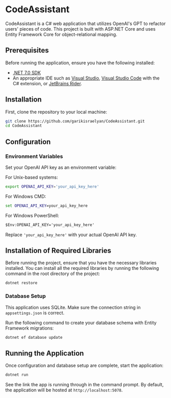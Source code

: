 # CodeAssistant

CodeAssistant is a C# web application that utilizes OpenAI's GPT to refactor users' pieces of code. This project is built with ASP.NET Core and uses Entity Framework Core for object-relational mapping.

## Prerequisites

Before running the application, ensure you have the following installed:
- [.NET 7.0 SDK](https://dotnet.microsoft.com/download/dotnet/7.0)
- An appropriate IDE such as [Visual Studio](https://visualstudio.microsoft.com/), [Visual Studio Code](https://code.visualstudio.com/) with the C# extension, or [JetBrains Rider](https://www.jetbrains.com/rider/).

## Installation

First, clone the repository to your local machine:

```sh
git clone https://github.com/garikisraelyan/CodeAssistant.git
cd CodeAssistant
```

## Configuration

### Environment Variables

Set your OpenAI API key as an environment variable:

For Unix-based systems:
```sh
export OPENAI_API_KEY='your_api_key_here'
```

For Windows CMD:
```cmd
set OPENAI_API_KEY=your_api_key_here
```

For Windows PowerShell:
```ps
$Env:OPENAI_API_KEY='your_api_key_here'
```

Replace `'your_api_key_here'` with your actual OpenAI API key.

## Installation of Required Libraries

Before running the project, ensure that you have the necessary libraries installed. You can install all the required libraries by running the following command in the root directory of the project:

```bash
dotnet restore
```

### Database Setup

This application uses SQLite. Make sure the connection string in `appsettings.json` is correct.

Run the following command to create your database schema with Entity Framework migrations:

```sh
dotnet ef database update
```

## Running the Application

Once configuration and database setup are complete, start the application:

```sh
dotnet run
```

See the link the app is running through in the command prompt. By default, the application will be hosted at `http://localhost:5078`.